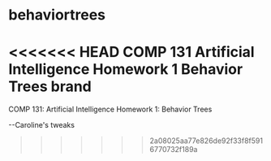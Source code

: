 # behaviortrees
<<<<<<< HEAD
COMP 131 Artificial Intelligence Homework 1 Behavior Trees
brand
=======
COMP 131: Artificial Intelligence
Homework 1: Behavior Trees

--Caroline's tweaks
>>>>>>> 2a08025aa77e826de92f33f8f5916770732f189a
